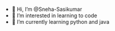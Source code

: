 - 👋 Hi, I’m @Sneha-Sasikumar
- 👀 I’m interested in learning to code
- 🌱 I’m currently learning python and java

<!---
Sneha-Sasikumar/Sneha-Sasikumar is a ✨ special ✨ repository because its `README.md` (this file) appears on your GitHub profile.
You can click the Preview link to take a look at your changes.
--->
